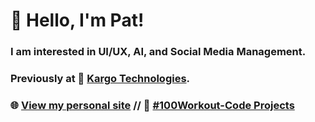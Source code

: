 # 👋 Hello, I'm Pat!

### I am interested in UI/UX, AI, and Social Media Management.
### Previously at 🚚 [Kargo Technologies](http://kargo.tech/en/).
### 🌐 [View my personal site](https://realicejoanne.github.io/) // 💯 [#100Workout-Code Projects](https://github.com/realicejoanne/realicejoanne/blob/master/100w-codes.md)
